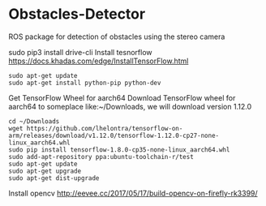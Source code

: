 # Obstacles-Detector
ROS package for detection of obstacles using the stereo camera

sudo pip3 install drive-cli
Install tesnorflow
https://docs.khadas.com/edge/InstallTensorFlow.html
```
sudo apt-get update
sudo apt-get install python-pip python-dev
```
Get TensorFlow Wheel for aarch64
Download TensorFlow wheel for aarch64 to someplace like:~/Downloads, we will download version 1.12.0
```
cd ~/Downloads
wget https://github.com/lhelontra/tensorflow-on-arm/releases/download/v1.12.0/tensorflow-1.12.0-cp27-none-linux_aarch64.whl
sudo pip install tensorflow-1.8.0-cp35-none-linux_aarch64.whl
sudo add-apt-repository ppa:ubuntu-toolchain-r/test 
sudo apt-get update
sudo apt-get upgrade
sudo apt-get dist-upgrade
```

Install opencv
http://eevee.cc/2017/05/17/build-opencv-on-firefly-rk3399/







